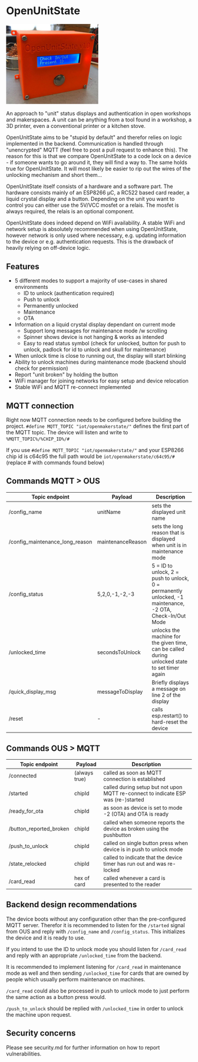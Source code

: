 # OpenUnitState
<img src="doc/openunitstate_demo1.jpg?raw=true" alt="OpenUnitState Demo" width="250"/>

An approach to "unit" status displays and authentication in open workshops and 
makerspaces. A unit can be anything from a tool found in a workshop, a 3D printer,
even a conventional printer or a kitchen stove. 

OpenUnitState aims to be "stupid by default" and therefor relies on logic 
implemented in the backend. Communication is handled through "unencrypted" MQTT
(feel free to post a pull request to enhance this). The reason for this is that we
compare OpenUnitState to a code lock on a device - if someone wants to go around
it, they will find a way to. The same holds true for OpenUnitState. It will most
likely be easier to rip out the wires of the unlocking mechanism and short them...

OpenUnitState itself consists of a hardware and a software part. The hardware 
consists mainly of an ESP8266 µC, a RC522 based card reader, a liquid crystal 
display and a button. Depending on the unit you want to control you can either 
use the 5V/VCC mosfet or a relais. The mosfet is always required, the relais is
an optional component.

OpenUnitState does indeed depend on WiFi availability. A stable WiFi and network 
setup is absolutely recommended when using OpenUnitState, however network is 
only used where necessary, e.g. updating information to the device or e.g. 
authentication requests. This is the drawback of heavily relying on off-device 
logic.

## Features
*  5 different modes to support a majority of use-cases in shared environments
    - ID to unlock (authentication required) 
    - Push to unlock
    - Permanently unlocked
    - Maintenance
    - OTA
* Information on a liquid crystal display dependant on current mode
    - Support long messages for maintenance mode /w scrolling
    - Spinner shows device is not hanging & works as intended
    - Easy to read status symbol (check for unlocked, button for push to unlock, padlock for id to unlock and skull for maintenance)
* When unlock time is close to running out, the display will start blinking
* Ability to unlock machines during maintenance mode (backend should check for permission)
* Report "unit broken" by holding the button
* WiFi manager for joining networks for easy setup and device relocation
* Stable WiFi and MQTT re-connect implemented


## MQTT connection
Right now MQTT connection needs to be configured before building the project.
`#define MQTT_TOPIC "iot/openmakerstate/"` defines the first part of the MQTT 
topic. The device will listen and write to `%MQTT_TOPIC%/%CHIP_ID%/#`

If you use `#define MQTT_TOPIC "iot/openmakerstate/"` and your ESP8266 chip id 
is c64c95 the full path would be `iot/openmakerstate/c64c95/#` (replace # with
commands found below)

## Commands MQTT > OUS
| Topic endpoint | Payload | Description |
| ------ | ------ | ------ |
| /config_name | unitName | sets the displayed unit name |
| /config_maintenance_long_reason | maintenanceReason |  sets the long reason that is displayed when unit is in maintenance mode | 
| /config_status | 5,2,0,-1,-2,-3 |  5 = ID to unlock, 2 = push to unlock, 0 = permanently unlocked, -1 maintenance, -2 OTA, Check-In/Out Mode | 
| /unlocked_time | secondsToUnlock |  unlocks the machine for the given time, can be called during unlocked state to set timer again  | 
| /quick_display_msg | messageToDisplay |  Briefly displays a message on line 2 of the display |        
| /reset | - |  calls esp.restart() to hard-reset the device | 

## Commands OUS > MQTT
| Topic endpoint | Payload | Description |
| ------ | ------ | ------ |
| /connected | (always true) | called as soon as MQTT connection is established |
| /started | chipId | called during setup but not upon MQTT re-connect to indicate ESP was (re-)started |
| /ready_for_ota | chipId | as soon as device is set to mode -2 (OTA) and OTA is ready |
| /button_reported_broken | chipId | called when someone reports the device as broken using the pushbutton |
| /push_to_unlock | chipId | called on single button press when device is in push to unlock mode |
| /state_relocked | chipId | called to indicate that the device timer has run out and was re-locked |
| /card_read | hex of card | called whenever a card is presented to the reader |

## Backend design recommendations
The device boots without any configuration other than the pre-configured MQTT server. 
Therefor it is recommended to listen for the `/started` signal from OUS and 
reply with `/config_name` and `/config_status`. This initializes the device and
it is ready to use. 

If you intend to use the ID to unlock mode you should listen for `/card_read` 
and reply with an appropriate `/unlocked_time` from the backend. 

It is recommended to implement listening for `/card_read` in maintenance mode as 
well and then sending `/unlocked_time` for cards that are owned by people which
usually perform maintenance on machines.

`/card_read` could also be processed in push to unlock mode to just perform the
same action as a button press would. 

`/push_to_unlock` should be replied with `/unlocked_time` in order to unlock
the machine upon request.

## Security concerns
Please see security.md for further information on how to report vulnerabilities.

